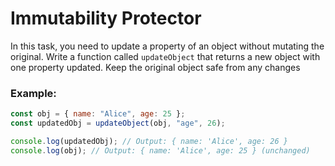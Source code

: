 # Immutability Protector

In this task, you need to update a property of an object without mutating the original. Write a function called `updateObject` that returns a new object with one property updated. Keep the original object safe from any changes

### Example:

```js
const obj = { name: "Alice", age: 25 };
const updatedObj = updateObject(obj, "age", 26);

console.log(updatedObj); // Output: { name: 'Alice', age: 26 }
console.log(obj); // Output: { name: 'Alice', age: 25 } (unchanged)
```
